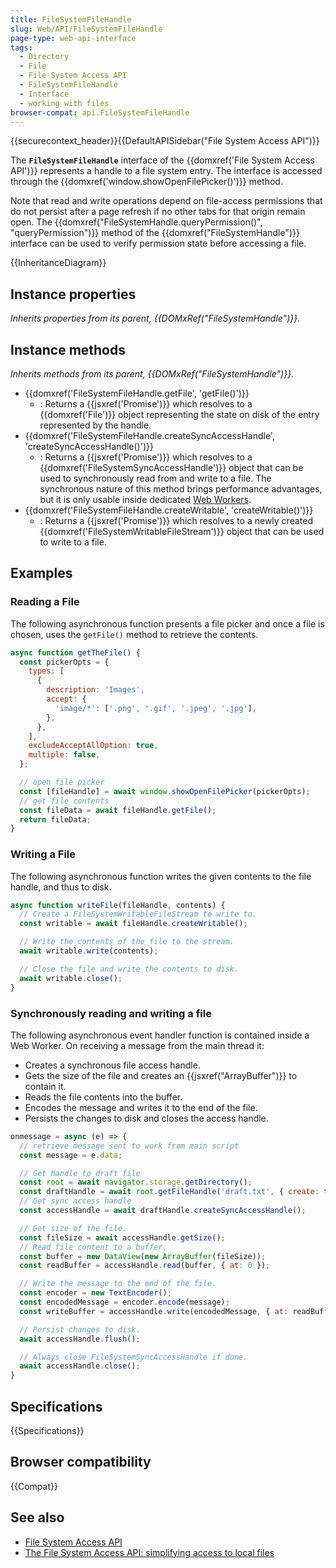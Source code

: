 ```yaml
---
title: FileSystemFileHandle
slug: Web/API/FileSystemFileHandle
page-type: web-api-interface
tags:
  - Directory
  - File
  - File System Access API
  - FileSystemFileHandle
  - Interface
  - working with files
browser-compat: api.FileSystemFileHandle
---
```


{{securecontext_header}}{{DefaultAPISidebar("File System Access API")}}

The **`FileSystemFileHandle`** interface of the {{domxref('File System Access API')}} represents a handle to a file system entry. The interface is accessed through the {{domxref('window.showOpenFilePicker()')}} method.

Note that read and write operations depend on file-access permissions that do not persist after a page refresh if no other tabs for that origin remain open. The {{domxref("FileSystemHandle.queryPermission()", "queryPermission")}} method of the {{domxref("FileSystemHandle")}} interface can be used to verify permission state before accessing a file.

{{InheritanceDiagram}}

## Instance properties

_Inherits properties from its parent, {{DOMxRef("FileSystemHandle")}}._

## Instance methods

_Inherits methods from its parent, {{DOMxRef("FileSystemHandle")}}._

- {{domxref('FileSystemFileHandle.getFile', 'getFile()')}}
  - : Returns a {{jsxref('Promise')}} which resolves to a {{domxref('File')}} object
    representing the state on disk of the entry represented by the handle.
- {{domxref('FileSystemFileHandle.createSyncAccessHandle', 'createSyncAccessHandle()')}}
  - : Returns a {{jsxref('Promise')}} which resolves to a {{domxref('FileSystemSyncAccessHandle')}} object
    that can be used to synchronously read from and write to a file. The synchronous nature of this method brings performance advantages,
    but it is only usable inside dedicated [Web Workers](/en-US/docs/Web/API/Web_Workers_API).
- {{domxref('FileSystemFileHandle.createWritable', 'createWritable()')}}
  - : Returns a {{jsxref('Promise')}} which resolves to a newly created {{domxref('FileSystemWritableFileStream')}}
    object that can be used to write to a file.

## Examples

### Reading a File

The following asynchronous function presents a file picker and once a file is chosen, uses the `getFile()` method to retrieve the contents.

```js
async function getTheFile() {
  const pickerOpts = {
    types: [
      {
        description: 'Images',
        accept: {
          'image/*': ['.png', '.gif', '.jpeg', '.jpg'],
        },
      },
    ],
    excludeAcceptAllOption: true,
    multiple: false,
  };

  // open file picker
  const [fileHandle] = await window.showOpenFilePicker(pickerOpts);
  // get file contents
  const fileData = await fileHandle.getFile();
  return fileData;
}
```

### Writing a File

The following asynchronous function writes the given contents to the file handle, and thus to disk.

```js
async function writeFile(fileHandle, contents) {
  // Create a FileSystemWritableFileStream to write to.
  const writable = await fileHandle.createWritable();

  // Write the contents of the file to the stream.
  await writable.write(contents);

  // Close the file and write the contents to disk.
  await writable.close();
}
```

### Synchronously reading and writing a file

The following asynchronous event handler function is contained inside a Web Worker. On receiving a message from the main thread it:

- Creates a synchronous file access handle.
- Gets the size of the file and creates an {{jsxref("ArrayBuffer")}} to contain it.
- Reads the file contents into the buffer.
- Encodes the message and writes it to the end of the file.
- Persists the changes to disk and closes the access handle.

```js
onmessage = async (e) => {
  // retrieve message sent to work from main script
  const message = e.data;

  // Get handle to draft file
  const root = await navigator.storage.getDirectory();
  const draftHandle = await root.getFileHandle('draft.txt', { create: true });
  // Get sync access handle
  const accessHandle = await draftHandle.createSyncAccessHandle();

  // Get size of the file.
  const fileSize = await accessHandle.getSize();
  // Read file content to a buffer.
  const buffer = new DataView(new ArrayBuffer(fileSize));
  const readBuffer = accessHandle.read(buffer, { at: 0 });

  // Write the message to the end of the file.
  const encoder = new TextEncoder();
  const encodedMessage = encoder.encode(message);
  const writeBuffer = accessHandle.write(encodedMessage, { at: readBuffer });

  // Persist changes to disk.
  await accessHandle.flush();

  // Always close FileSystemSyncAccessHandle if done.
  await accessHandle.close();
}
```

## Specifications

{{Specifications}}

## Browser compatibility

{{Compat}}

## See also

- [File System Access API](/en-US/docs/Web/API/File_System_Access_API)
- [The File System Access API: simplifying access to local files](https://web.dev/file-system-access/)
